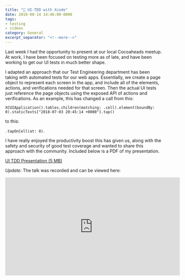 ```yaml
---
title: "🧪 UI-TDD with Xcode"
date: 2018-08-14 14:46:00-0000
tags:
- testing
- videos
category: General
excerpt_separator: "<!--more-->"
---
```


Last week I had the opportunity to present at our local Cocoaheads meetup. At work, I have been focused on testing more as of late, and have been working to get our UI tests in much better shape.

<!--more-->
I adapted an approach that our Test Engineering department has been taking with automated tests for our web apps. Essentially, we create a page object to represent each screen in the app, and include all of the elements, actions, and verifications needed for that screen. Then the actual UI tests just reference the page objects using the exposed API of actions and verifications. As an example, this has changed a call from this:

`XCUIApplication().tables.children(matching: .cell).element(boundBy: 0).staticTexts["2018-07-03 20:45:14 +0000"].tap()`

to this:

`.tapOnCell(at: 0)`.

I have really enjoyed the productivity boost this has given us, along with the safety and security of good test coverage and wanted to share this approach with the community. Included below is a PDF of my presentation.

[UI TDD Presentation (5 MB)](https://www.bennorris.blog/uploads/2019/7140e68aef.pdf)

*Update:* The talk was recorded and can be viewed here:

<iframe width="560" height="315" src="https://www.youtube-nocookie.com/embed/MQID07Xn23o" frameborder="0" allow="accelerometer; autoplay; encrypted-media; gyroscope; picture-in-picture" allowfullscreen></iframe>